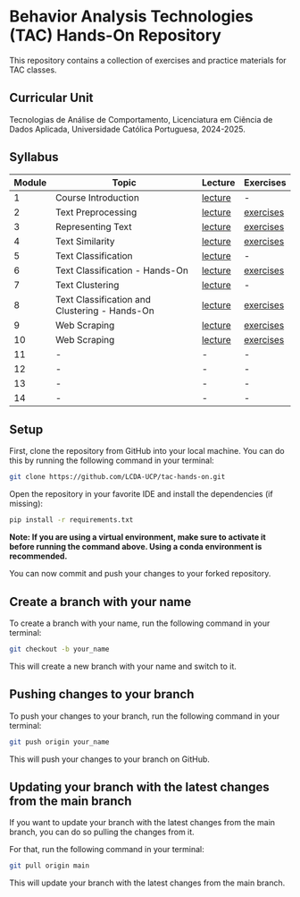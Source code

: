 # Behavior Analysis Technologies (TAC) Hands-On Repository

This repository contains a collection of exercises and practice materials for TAC classes.

## Curricular Unit
Tecnologias de Análise de Comportamento, Licenciatura em Ciência de Dados Aplicada, Universidade Católica Portuguesa, 2024-2025.

## Syllabus

| **Module** | **Topic**                                     | **Lecture**                           | **Exercises**                        |
|------------|-----------------------------------------------|---------------------------------------|--------------------------------------|
| 1          | Course Introduction                           | [lecture](lectures/TAC-Session01.pdf) | -                                    |
| 2          | Text Preprocessing                            | [lecture](lectures/TAC-Session02.pdf) | [exercises](exercises/session02/)    |
| 3          | Representing Text                             | [lecture](lectures/TAC-Session03.pdf) | [exercises](exercises/session03/)    |
| 4          | Text Similarity                               | [lecture](lectures/TAC-Session04.pdf) | [exercises](exercises/session04/)    |
| 5          | Text Classification                           | [lecture](lectures/TAC-Session05.pdf) | -                                    |
| 6          | Text Classification - Hands-On                | [lecture](lectures/TAC-Session06.pdf) | [exercises](exercises/session06-08/) |
| 7          | Text Clustering                               | [lecture](lectures/TAC-Session07.pdf) | -                                    |
| 8          | Text Classification and Clustering - Hands-On | [lecture](lectures/TAC-Session08.pdf) | [exercises](exercises/session06-08/) |
| 9          | Web Scraping                                  | [lecture](lectures/TAC-Session09.pdf) | [exercises](exercises/session09-10/) |
| 10         | Web Scraping                                  | [lecture](lectures/TAC-Session10.pdf) | [exercises](exercises/session09-10/) |
| 11         | -                                             | -                                     | -                                    |
| 12         | -                                             | -                                     | -                                    |
| 13         | -                                             | -                                     | -                                    |
| 14         | -                                             | -                                     | -                                    |

## Setup

First, clone the repository from GitHub into your local machine. You can do this by running the following command in your terminal:

```bash
git clone https://github.com/LCDA-UCP/tac-hands-on.git
```

Open the repository in your favorite IDE and install the dependencies (if missing):
```bash
pip install -r requirements.txt
```

**Note: If you are using a virtual environment, make sure to activate it before running the command above. Using a conda environment is recommended.**

You can now commit and push your changes to your forked repository.

## Create a branch with your name

To create a branch with your name, run the following command in your terminal:

```bash
git checkout -b your_name
```

This will create a new branch with your name and switch to it.

## Pushing changes to your branch

To push your changes to your branch, run the following command in your terminal:

```bash
git push origin your_name
```

This will push your changes to your branch on GitHub.

## Updating your branch with the latest changes from the main branch

If you want to update your branch with the latest changes from the main branch, you can do so pulling the changes from it.

For that, run the following command in your terminal:

```bash
git pull origin main
```

This will update your branch with the latest changes from the main branch.

